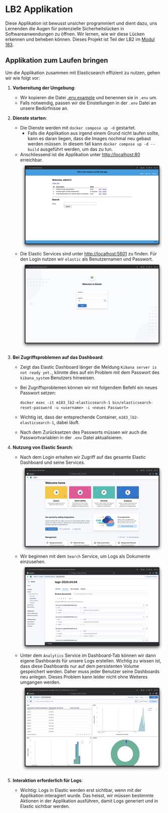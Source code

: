 # LB2 Applikation

Diese Applikation ist bewusst unsicher programmiert und dient dazu, uns Lernenden die Augen für potenzielle Sicherheitslücken in Softwareanwendungen zu öffnen. Wir lernen, wie wir diese Lücken erkennen und beheben können. Dieses Projekt ist Teil der LB2 im [Modul 183](https://gitlab.com/ch-tbz-it/Stud/m183/m183).

## Applikation zum Laufen bringen

Um die Applikation zusammen mit Elasticsearch effizient zu nutzen, gehen wir wie folgt vor:

1. **Vorbereitung der Umgebung**:

   - Wir kopieren die Datei [.env.example](./.env.example) und benennen sie in `.env` um.
   - Falls notwendig, passen wir die Einstellungen in der `.env` Datei an unsere Bedürfnisse an.

2. **Dienste starten**:

   - Die Dienste werden mit `docker compose up -d` gestartet.
     - Falls die Applikation aus irgend einem Grund nicht laufen sollte, kann es daran liegen, dass die Images nochmal neu gebaut werden müssen. In diesem fall kann `docker compose up -d --build` ausgeführt werden, um das zu tun.
   - Anschliessend ist die Applikation unter [http://localhost:80](http://localhost:80) erreichbar.
     ![Application](./img/application.png)
   - Die Elastic Services sind unter [http://localhost:5601](http://localhost:5601) zu finden. Für den Login nutzen wir `elastic` als Benutzernamen und Passwort.
     ![Elastic Login](./img/elastic-login.png)

3. **Bei Zugriffsproblemen auf das Dashboard**:

   - Zeigt das Elastic Dashboard länger die Meldung `Kibana server is not ready yet.`, könnte dies auf ein Problem mit dem Passwort des `kibana_system` Benutzers hinweisen.
   - Bei Zugriffsproblemen können wir mit folgendem Befehl ein neues Passwort setzen:

     ```
     docker exec -it m183_lb2-elasticsearch-1 bin/elasticsearch-reset-password -u <username> -i <neues Passwort>
     ```

   - Wichtig ist, dass der entsprechende Container, `m183_lb2-elasticsearch-1`, dabei läuft.
   - Nach dem Zurücksetzen des Passworts müssen wir auch die Passwortvariablen in der `.env` Datei aktualisieren.

4. **Nutzung von Elastic Search**:

   - Nach dem Login erhalten wir Zugriff auf das gesamte Elastic Dashboard und seine Services.
     ![Elastic Overview](./img/elastic-overview.png)
   - Wir beginnen mit dem `Search` Service, um Logs als Dokumente einzusehen.
     ![Elastic Search](./img/elastic-search.png)
   - Unter dem `Analytics` Service im Dashboard-Tab können wir dann eigene Dashboards für unsere Logs erstellen. Wichtig zu wissen ist, dass diese Dashboards nur auf dem persistenten Volume gespeichert werden. Daher muss jeder Benutzer seine Dashboards neu anlegen. Dieses Problem kann leider nicht ohne Weiteres umgangen werden.
     ![Elastic Dashboards](./img/elastic-dashboards.png)

5. **Interaktion erforderlich für Logs**:
   - Wichtig: Logs in Elastic werden erst sichtbar, wenn mit der Applikation interagiert wurde. Das heisst, wir müssen bestimmte Aktionen in der Applikation ausführen, damit Logs generiert und in Elastic sichtbar werden.
